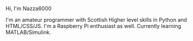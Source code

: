 Hi, I'm Nazza6000

I'm an amateur programmer with Scottish Higher level skills in Python and HTML/CSS/JS. I'm a Raspberry Pi enthusiast as well. Currently learning MATLAB/Simulink.
